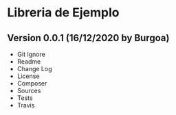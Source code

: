 # Libreria de Ejemplo

## Version 0.0.1 (16/12/2020 by Burgoa)
* Git Ignore
* Readme
* Change Log
* License
* Composer
* Sources
* Tests
* Travis